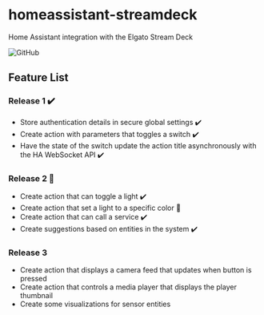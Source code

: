 # homeassistant-streamdeck

Home Assistant integration with the Elgato Stream Deck

![GitHub](https://img.shields.io/github/license/cbarraco/homeassistant-streamdeck)

## Feature List

### Release 1 ✔️

- Store authentication details in secure global settings ✔️
- Create action with parameters that toggles a switch ✔️
- Have the state of the switch update the action title asynchronously with the HA WebSocket API ✔️

### Release 2 🚧

- Create action that can toggle a light ✔️
- Create action that set a light to a specific color 🚧
- Create action that can call a service ✔️
- Create suggestions based on entities in the system ✔️

### Release 3

- Create action that displays a camera feed that updates when button is pressed
- Create action that controls a media player that displays the player thumbnail
- Create some visualizations for sensor entities
